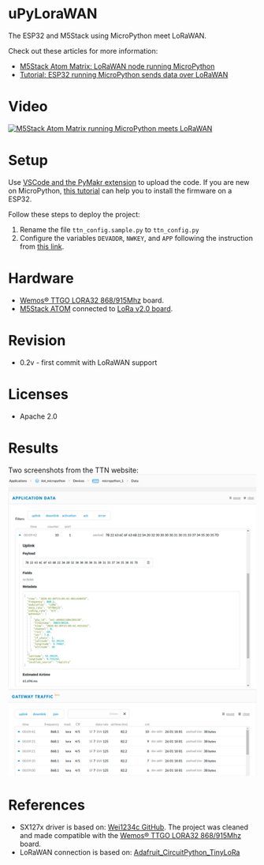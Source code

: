 # uPyLoraWAN
The ESP32 and M5Stack using MicroPython meet LoRaWAN.

Check out these articles for more information:
* [M5Stack Atom Matrix: LoRaWAN node running MicroPython](https://lemariva.com/blog/2020/03/m5stack-atom-lorawan-node-running-micropython)
* [Tutorial: ESP32 running MicroPython sends data over LoRaWAN](https://lemariva.com/blog/2020/02/tutorial-micropython-esp32-sends-data-over-lorawan)

# Video

[![M5Stack Atom Matrix running MicroPython meets LoRaWAN](https://img.youtube.com/vi/Nu60jVDbLW8/0.jpg)](https://www.youtube.com/watch?v=Nu60jVDbLW8)

# Setup
Use [VSCode and the PyMakr extension](https://lemariva.com/blog/2018/12/micropython-visual-studio-code-as-ide) to upload the code. If you are new on MicroPython, [this tutorial](https://lemariva.com/blog/2017/10/micropython-getting-started) can help you to install the firmware on a ESP32.

Follow these steps to deploy the project:

1. Rename the file `ttn_config.sample.py` to `ttn_config.py`
2. Configure the variables `DEVADDR`, `NWKEY`, and `APP` following the instruction from [this link](https://learn.adafruit.com/using-lorawan-and-the-things-network-with-circuitpython/tinylora-ttn-setup).

# Hardware
* [Wemos® TTGO LORA32 868/915Mhz](https://www.banggood.com/2Pcs-Wemos-TTGO-LORA32-868915Mhz-ESP32-LoRa-OLED-0_96-Inch-Blue-Display-p-1239769.html?p=QW0903761303201409LG) board.
* [M5Stack ATOM](https://www.banggood.com/custlink/KmGDkSGLhO) connected to [LoRa v2.0 board](https://s.click.aliexpress.com/e/_dU6udTr).

# Revision
* 0.2v - first commit with LoRaWAN support

# Licenses
* Apache 2.0

# Results
Two screenshots from the TTN website:
![application data](images/application_micropython.png)
![gateway traffic](images/gateway_traffic.png)

# References
* SX127x driver is based on: [Wei1234c GitHub](https://github.com/Wei1234c/SX127x_driver_for_MicroPython_on_ESP8266). The project was cleaned and made compatible with the [Wemos® TTGO LORA32 868/915Mhz](https://www.banggood.com/2Pcs-Wemos-TTGO-LORA32-868915Mhz-ESP32-LoRa-OLED-0_96-Inch-Blue-Display-p-1239769.html?p=QW0903761303201409LG) board.
* LoRaWAN connection is based on: [Adafruit_CircuitPython_TinyLoRa](https://github.com/adafruit/Adafruit_CircuitPython_TinyLoRa)
